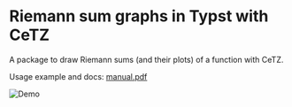 # Riemann sum graphs in Typst with CeTZ

A package to draw Riemann sums (and their plots) of a function with CeTZ.

Usage example and docs: [manual.pdf](https://github.com/ThatOneCalculator/riemann-sum-typst-cetz/blob/main/manual.pdf)

<!-- On Typst v0.6.0+ you can import the `riemann` package:

```typst
#import "@preview/riemann:0.1.0": riemann
```

Otherwise, add the `riemann.typ` file to your project and import it as normal:

```typst
#import "riemann.typ": riemann
``` -->

![Demo](https://github.com/ThatOneCalculator/riemann-sum-typst-cetz/assets/44733677/30c01ebc-915a-4322-8374-1c674cda0cb1)